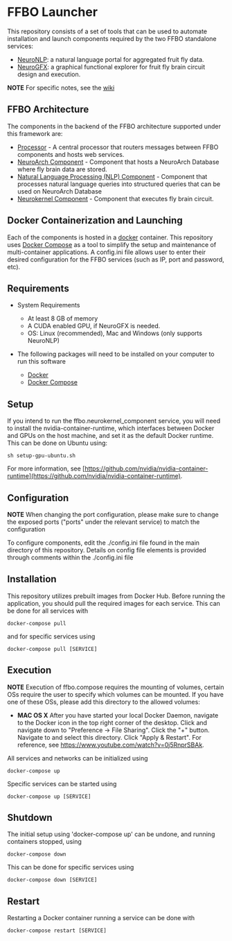 # FFBO Launcher

This repository consists of a set of tools that can be used to automate installation and launch components required by the two FFBO standalone services:
* [NeuroNLP](https://neuronlp.fruitflybrain.org): a natural language portal for aggregated fruit fly data.
* [NeuroGFX](https://neurogfx.fruitflybrain.org): a graphical functional explorer for fruit fly brain circuit design and execution.

__NOTE__ For specific notes, see the [wiki](https://github.com/fruitflybrain/ffbo.launcher/wiki)

## FFBO Architecture

The components in the backend of the FFBO architecture supported under this framework are:
* [Processor](https://github.com/fruitflybrain/ffbo.processor) - A central processor that routers messages between FFBO components and hosts web services.
* [NeuroArch Component](https://github.com/fruitflybrain/ffbo.neuroarch_component) - Component that hosts a NeuroArch Database where fly brain data are stored.
* [Natural Language Processing (NLP) Component](https://github.com/fruitflybrain/ffbo.nlp_component) - Component that processes natural language queries into structured queries that can be used on NeuroArch Database
* [Neurokernel Component](https://github.com/fruitflybrain/ffbo.neurokernel_component) - Component that executes fly brain circuit.

## Docker Containerization and Launching

Each of the components is hosted in a [docker](https://docker.com) container. This repository uses
[Docker Compose](https://docs.docker.com/compose) as a tool to simplify the setup and maintenance of multi-container applications.
A config.ini file allows user to enter their desired configuration for the FFBO services (such as IP, port and password, etc).

## Requirements

- System Requirements
  - At least 8 GB of memory
  - A CUDA enabled GPU, if NeuroGFX is needed.
  - OS: Linux (recommended), Mac and Windows (only supports NeuroNLP)

- The following packages will need to be installed on your computer to run this software
  - [Docker](https://docs.docker.com/install/)
  - [Docker Compose](https://docs.docker.com/compose/install/)

## Setup

If you intend to run the ffbo.neurokernel_component service, you will need to install the nvidia-container-runtime, which interfaces between Docker and GPUs on the host machine, and set it as the default Docker runtime. This can be done on Ubuntu using:

    sh setup-gpu-ubuntu.sh

For more information, see [https://github.com/nvidia/nvidia-container-runtime](https://github.com/nvidia/nvidia-container-runtime).

## Configuration

__NOTE__ When changing the port configuration, please make sure to change the exposed ports ("ports" under the relevant service) to match the configuration

To configure components, edit the ./config.ini file found in the main directory of this repository. Details on config file elements is provided through comments within the ./config.ini file

## Installation

This repository utilizes prebuilt images from Docker Hub. Before running the application, you should pull the required images for each service. This can be done for all services with
    
    docker-compose pull
    
and for specific services using
    
    docker-compose pull [SERVICE]

## Execution

__NOTE__ Execution of ffbo.compose requires the mounting of volumes, certain OSs require the user to specify which volumes can be mounted. If you have one of these OSs, please add this directory to the allowed volumes:
- __MAC OS X__ After you have started your local Docker Daemon, navigate to the Docker icon in the top right corner of the desktop. Click and navigate down to "Preference -> File Sharing". Click the "+" button. Navigate to and select this directory. Click "Apply & Restart". For reference, see https://www.youtube.com/watch?v=0j5RnprSBAk.

All services and networks can be initialized using
    
    docker-compose up
    
Specific services can be started using

    docker-compose up [SERVICE]
    
## Shutdown

The initial setup using 'docker-compose up' can be undone, and running containers stopped, using
    
    docker-compose down

This can be done for specific services using
    
    docker-compose down [SERVICE]

## Restart

Restarting a Docker container running a service can be done with
    
    docker-compose restart [SERVICE]
